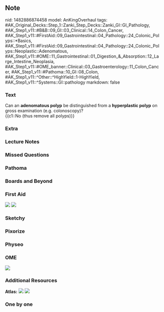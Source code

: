 ## Note
nid: 1482886874458
model: AnKingOverhaul
tags: #AK_Original_Decks::Step_1::Zanki_Step_Decks::Zanki_GI::GI_Pathology, #AK_Step1_v11::#B&B::09_GI::03_Clinical::14_Colon_Cancer, #AK_Step1_v11::#FirstAid::09_Gastrointestinal::04_Pathology::24_Colonic_Polyps::*Basics, #AK_Step1_v11::#FirstAid::09_Gastrointestinal::04_Pathology::24_Colonic_Polyps::Neoplastic::Adenomatous, #AK_Step1_v11::#OME::11_Gastrointestinal::01_Digestion_&_Absorption::12_Large_Intestine_Neoplasia, #AK_Step1_v11::#OME_banner::Clinical::03_Gastroenterology::11_Colon_Cancer, #AK_Step1_v11::#Pathoma::10_GI::08_Colon, #AK_Step1_v11::^Other::^HighYield::1-HighYield, #AK_Step1_v11::^Systems::GI::pathology
markdown: false

### Text
<div>
  Can an <b>adenomatous polyp</b> be distinguished from a
  <b>hyperplastic polyp</b> on gross examination (e.g.
  colonoscopy)?
</div>
<div>
  {{c1::No (thus remove all polyps)}}
</div>

### Extra


### Lecture Notes


### Missed Questions


### Pathoma


### Boards and Beyond


### First Aid
<img src="tmpp_Rza0.png"> <img src="tmpEeVHNv.png">

### Sketchy


### Pixorize


### Physeo


### OME
<div class="ome-widget">
  <a href=
  "https://onlinemeded.org/spa/gastroenterology/colon-cancer/acquire?ref=anki">
  <img src="_OME_AnkiFlashcards_Lesson_4.png"></a>
</div>

### Additional Resources
<b>Atlas:</b> <img src="tmpNelid0.png"> <img src="tmp6fGVkU.png">

### One by one

